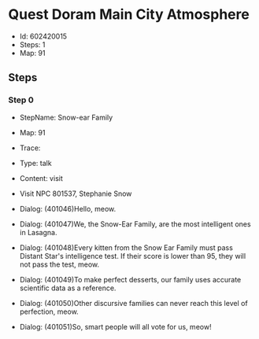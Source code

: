 # Quest Doram Main City Atmosphere

- Id: 602420015
- Steps: 1
- Map: 91

## Steps

### Step 0
- StepName:  Snow-ear Family
- Map:  91
- Trace:  
- Type:  talk
- Content:  visit
- Visit NPC 801537, Stephanie Snow

- Dialog: (401046)Hello, meow.
- Dialog: (401047)We, the Snow-Ear Family, are the most intelligent ones in Lasagna.
- Dialog: (401048)Every kitten from the Snow Ear Family must pass Distant Star's intelligence test. If their score is lower than 95, they will not pass the test, meow.
- Dialog: (401049)To make perfect desserts, our family uses accurate scientific data as a reference.
- Dialog: (401050)Other discursive families can never reach this level of perfection, meow.
- Dialog: (401051)So, smart people will all vote for us, meow!


